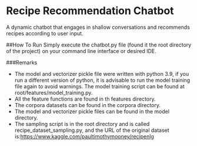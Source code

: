 # Recipe Recommendation Chatbot
A dynamic chatbot that engages in shallow conversations and recommends recipes according to user input.

##How To Run
Simply execute the chatbot.py file (found it the root directory of the project) on your command line interface or desired IDE.

###Remarks
* The model and vectorizer pickle file were written with python 3.9, if you run a different version of python, it is advisable to run the model training file again to avoid warnings. The model training script can be found at root/features/model_training.py.
* All the feature functions are found in th features directory.
* The corpora datasets can be found in the corpora directory.
* The model and vectorizer pickle files can be found in the model directory.
* The sampling script is in the root directory and is called recipe_dataset_sampling.py, and the URL of the original dataset is:https://www.kaggle.com/paultimothymooney/recipenlg